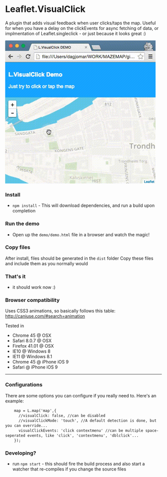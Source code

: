 # Leaflet.VisualClick
A plugin that adds visual feedback when user clicks/taps the map. Useful for when you have a delay on the clickEvents for async fetching of data, or implmentation of Leaflet.singleclick - or just because it looks great :)


![Screencapture GIF](demo/L.VisualClick.Demo.gif)

### Install
- `npm install` - This will download dependencies, and run a build upon completion

### Run the demo
- Open up the `demo/demo.html` file in a browser and watch the magic!



### Copy files
After install, files should be generated in the `dist` folder
Copy these files and include them as you normally would

### That's it
- it should work now :)

### Browser compatibility
Uses CSS3 animations, so basically follows this table: http://caniuse.com/#search=animation

Tested in
- Chrome 45 @ OSX
- Safari 8.0.7 @ OSX
- Firefox 41.01 @ OSX
- IE10 @ Windows 8
- IE11 @ Windows 8.1
- Chrome 45 @ iPhone iOS 9
- Safari @ iPhone iOS 9

----


### Configurations
There are some options you can configure if you really need to.
Here's an example:

```
    map = L.map('map',{
      //visualClick: false, //can be disabled
      //visualClickMode: 'touch', //A default detection is done, but you can override...
      visualClickEvents: 'click contextmenu' //can be multiple space-seperated events, like 'click', 'contextmenu', 'dblclick'...
    });
```

### Developing?
- run `npm start` - this should fire the build process and also start a watcher that re-compiles if you change the source files

